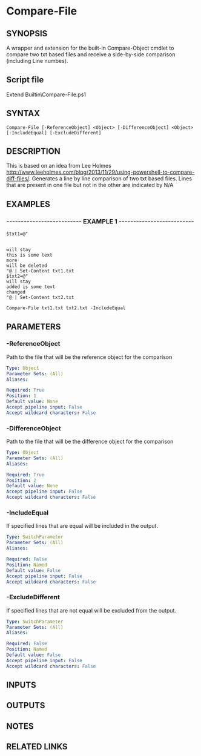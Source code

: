 # Compare-File

## SYNOPSIS
A wrapper and extension for the built-in Compare-Object cmdlet to compare two txt based files and receive a side-by-side comparison (including Line numbes).

## Script file
Extend Builtin\Compare-File.ps1

## SYNTAX

```
Compare-File [-ReferenceObject] <Object> [-DifferenceObject] <Object> [-IncludeEqual] [-ExcludeDifferent]
```

## DESCRIPTION
This is based on an idea from Lee Holmes http://www.leeholmes.com/blog/2013/11/29/using-powershell-to-compare-diff-files/.
Generates a line by line comparison of two 
txt based files.
Lines that are present in one file but not in the other are indicated by N/A

## EXAMPLES

### -------------------------- EXAMPLE 1 --------------------------
```
$txt1=@"


will stay
this is some text
more
will be deleted
"@ | Set-Content txt1.txt
$txt2=@"
will stay
added is some text
changed
"@ | Set-Content txt2.txt

Compare-File txt1.txt txt2.txt -IncludeEqual
```
## PARAMETERS

### -ReferenceObject
Path to the file that will be the reference object for the comparison

```yaml
Type: Object
Parameter Sets: (All)
Aliases: 

Required: True
Position: 1
Default value: None
Accept pipeline input: False
Accept wildcard characters: False
```

### -DifferenceObject
Path to the file that will be the difference object for the comparison

```yaml
Type: Object
Parameter Sets: (All)
Aliases: 

Required: True
Position: 2
Default value: None
Accept pipeline input: False
Accept wildcard characters: False
```

### -IncludeEqual
If specified lines that are equal will be included in the output.

```yaml
Type: SwitchParameter
Parameter Sets: (All)
Aliases: 

Required: False
Position: Named
Default value: False
Accept pipeline input: False
Accept wildcard characters: False
```

### -ExcludeDifferent
If specified lines that are not equal will be excluded from the output.

```yaml
Type: SwitchParameter
Parameter Sets: (All)
Aliases: 

Required: False
Position: Named
Default value: False
Accept pipeline input: False
Accept wildcard characters: False
```

## INPUTS

## OUTPUTS

## NOTES

## RELATED LINKS


